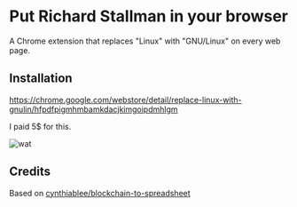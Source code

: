 # Put Richard Stallman in your browser

A Chrome extension that replaces "Linux" with "GNU/Linux" on every web page.

## Installation

https://chrome.google.com/webstore/detail/replace-linux-with-gnulin/hfpdfpigmhmbamkdacjkimgoipdmhlgm

I paid 5$ for this.

![wat](https://i.imgur.com/56O6480.png)

## Credits

Based on [cynthiablee/blockchain-to-spreadsheet](https://github.com/cynthiablee/blockchain-to-spreadsheet)
